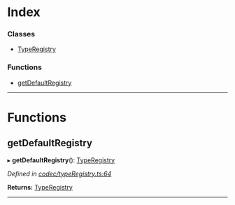 

# Index

### Classes

* [TypeRegistry](../classes/_codec_typeregistry_.typeregistry.md)

### Functions

* [getDefaultRegistry](_codec_typeregistry_.md#getdefaultregistry)

---

# Functions

<a id="getdefaultregistry"></a>

##  getDefaultRegistry

▸ **getDefaultRegistry**(): [TypeRegistry](../classes/_codec_typeregistry_.typeregistry.md)

*Defined in [codec/typeRegistry.ts:64](https://github.com/polkadot-js/api/blob/90fad53/packages/types/src/codec/typeRegistry.ts#L64)*

**Returns:** [TypeRegistry](../classes/_codec_typeregistry_.typeregistry.md)

___

